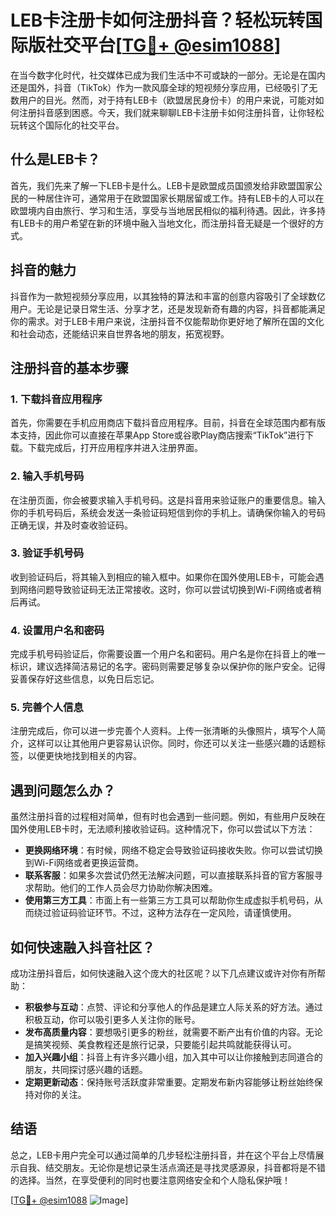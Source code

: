 # LEB卡注册卡如何注册抖音？轻松玩转国际版社交平台[[TG💪+ @esim1088](https://t.me/s/esim1088)]

在当今数字化时代，社交媒体已成为我们生活中不可或缺的一部分。无论是在国内还是国外，抖音（TikTok）作为一款风靡全球的短视频分享应用，已经吸引了无数用户的目光。然而，对于持有LEB卡（欧盟居民身份卡）的用户来说，可能对如何注册抖音感到困惑。今天，我们就来聊聊LEB卡注册卡如何注册抖音，让你轻松玩转这个国际化的社交平台。

## 什么是LEB卡？

首先，我们先来了解一下LEB卡是什么。LEB卡是欧盟成员国颁发给非欧盟国家公民的一种居住许可，通常用于在欧盟国家长期居留或工作。持有LEB卡的人可以在欧盟境内自由旅行、学习和生活，享受与当地居民相似的福利待遇。因此，许多持有LEB卡的用户希望在新的环境中融入当地文化，而注册抖音无疑是一个很好的方式。

## 抖音的魅力

抖音作为一款短视频分享应用，以其独特的算法和丰富的创意内容吸引了全球数亿用户。无论是记录日常生活、分享才艺，还是发现新奇有趣的内容，抖音都能满足你的需求。对于LEB卡用户来说，注册抖音不仅能帮助你更好地了解所在国的文化和社会动态，还能结识来自世界各地的朋友，拓宽视野。

## 注册抖音的基本步骤

### 1. 下载抖音应用程序

首先，你需要在手机应用商店下载抖音应用程序。目前，抖音在全球范围内都有版本支持，因此你可以直接在苹果App Store或谷歌Play商店搜索“TikTok”进行下载。下载完成后，打开应用程序并进入注册界面。

### 2. 输入手机号码

在注册页面，你会被要求输入手机号码。这是抖音用来验证账户的重要信息。输入你的手机号码后，系统会发送一条验证码短信到你的手机上。请确保你输入的号码正确无误，并及时查收验证码。

### 3. 验证手机号码

收到验证码后，将其输入到相应的输入框中。如果你在国外使用LEB卡，可能会遇到网络问题导致验证码无法正常接收。这时，你可以尝试切换到Wi-Fi网络或者稍后再试。

### 4. 设置用户名和密码

完成手机号码验证后，你需要设置一个用户名和密码。用户名是你在抖音上的唯一标识，建议选择简洁易记的名字。密码则需要足够复杂以保护你的账户安全。记得妥善保存好这些信息，以免日后忘记。

### 5. 完善个人信息

注册完成后，你可以进一步完善个人资料。上传一张清晰的头像照片，填写个人简介，这样可以让其他用户更容易认识你。同时，你还可以关注一些感兴趣的话题标签，以便更快地找到相关的内容。

## 遇到问题怎么办？

虽然注册抖音的过程相对简单，但有时也会遇到一些问题。例如，有些用户反映在国外使用LEB卡时，无法顺利接收验证码。这种情况下，你可以尝试以下方法：

- **更换网络环境**：有时候，网络不稳定会导致验证码接收失败。你可以尝试切换到Wi-Fi网络或者更换运营商。
- **联系客服**：如果多次尝试仍然无法解决问题，可以直接联系抖音的官方客服寻求帮助。他们的工作人员会尽力协助你解决困难。
- **使用第三方工具**：市面上有一些第三方工具可以帮助你生成虚拟手机号码，从而绕过验证码验证环节。不过，这种方法存在一定风险，请谨慎使用。

## 如何快速融入抖音社区？

成功注册抖音后，如何快速融入这个庞大的社区呢？以下几点建议或许对你有所帮助：

- **积极参与互动**：点赞、评论和分享他人的作品是建立人际关系的好方法。通过积极互动，你可以吸引更多人关注你的账号。
- **发布高质量内容**：要想吸引更多的粉丝，就需要不断产出有价值的内容。无论是搞笑视频、美食教程还是旅行记录，只要能引起共鸣就能获得认可。
- **加入兴趣小组**：抖音上有许多兴趣小组，加入其中可以让你接触到志同道合的朋友，共同探讨感兴趣的话题。
- **定期更新动态**：保持账号活跃度非常重要。定期发布新内容能够让粉丝始终保持对你的关注。

## 结语

总之，LEB卡用户完全可以通过简单的几步轻松注册抖音，并在这个平台上尽情展示自我、结交朋友。无论你是想记录生活点滴还是寻找灵感源泉，抖音都将是不错的选择。当然，在享受便利的同时也要注意网络安全和个人隐私保护哦！

[[TG💪+ @esim1088](https://t.me/s/esim1088) ![Image](https://i.postimg.cc/4NQfJmqS/Snipaste-2025-05-13-00-14-12.png)]